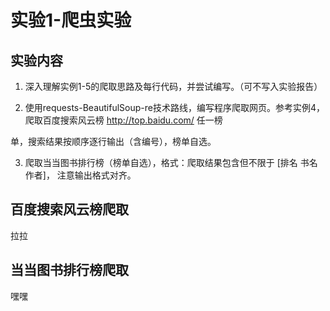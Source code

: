 # 实验1-爬虫实验
## 实验内容

1. 深入理解实例1-5的爬取思路及每行代码，并尝试编写。（可不写入实验报告）

2. 使用requests-BeautifulSoup-re技术路线，编写程序爬取网页。参考实例4，爬取百度搜索风云榜 http://top.baidu.com/ 任一榜 

  单，搜索结果按顺序逐行输出（含编号），榜单自选。

3. 爬取当当图书排行榜（榜单自选），格式：爬取结果包含但不限于 [排名 书名 作者]， 注意输出格式对齐。 

## 百度搜索风云榜爬取

拉拉

## 当当图书排行榜爬取

嘿嘿